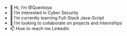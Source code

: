 - 👋 Hi, I’m @Quentoya
- 👀 I’m interested in Cyber Security
- 🌱 I’m currently learning Full-Stack Java-Script
- 💞️ I’m looking to collaborate on projects and internships
- 📫 How to reach me LinkedIn 

<!---
Quentoya/Quentoya is a ✨ special ✨ repository because its `README.md` (this file) appears on your GitHub profile.
You can click the Preview link to take a look at your changes.
--->
